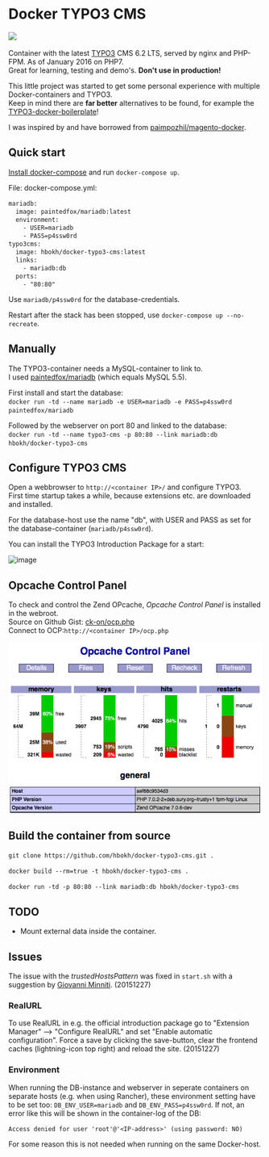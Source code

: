# Docker TYPO3 CMS

[![](https://badge.imagelayers.io/hbokh/docker-typo3-cms.svg)](https://imagelayers.io/?images=hbokh/docker-typo3-cms:latest 'Get your own badge on imagelayers.io')


Container with the latest [TYPO3](http://typo3.org/typo3-cms/) CMS 6.2 LTS, served by nginx and PHP-FPM. As of January 2016 on PHP7.  
Great for learning, testing and demo's. **Don't use in production!**

This little project was started to get some personal experience with multiple Docker-containers and TYPO3.   
Keep in mind there are **far better** alternatives to be found, for example the [TYPO3-docker-boilerplate](https://github.com/webdevops/TYPO3-docker-boilerplate)!

I was inspired by and have borrowed from [paimpozhil/magento-docker](https://registry.hub.docker.com/u/paimpozhil/magento-docker/).

## Quick start

[Install docker-compose](http://docs.docker.com/compose/install/#install-compose) and run `docker-compose up`.  

File: docker-compose.yml:

```
mariadb:
  image: paintedfox/mariadb:latest
  environment:
    - USER=mariadb
    - PASS=p4ssw0rd
typo3cms:
  image: hbokh/docker-typo3-cms:latest
  links:
    - mariadb:db
  ports:
    - "80:80"
```

Use `mariadb/p4ssw0rd` for the database-credentials.  

Restart after the stack has been stopped, use `docker-compose up --no-recreate`.

## Manually

The TYPO3-container needs a MySQL-container to link to.  
I used [paintedfox/mariadb](https://registry.hub.docker.com/u/paintedfox/mariadb/) (which equals MySQL 5.5).

First install and start the database:  
`docker run -td --name mariadb -e USER=mariadb -e PASS=p4ssw0rd paintedfox/mariadb`

Followed by the webserver on port 80 and linked to the database:  
`docker run -td --name typo3-cms -p 80:80 --link mariadb:db hbokh/docker-typo3-cms`

## Configure TYPO3 CMS

Open a webbrowser to `http://<container IP>/` and configure TYPO3.  
First time startup takes a while, because extensions etc. are downloaded and installed.  

For the database-host use the name "db", with USER and PASS as set for the database-container (`mariadb/p4ssw0rd`).

You can install the TYPO3 Introduction Package for a start:

![image](https://github.com/hbokh/docker-typo3-cms/raw/master/TYPO3_introduction.png)

## Opcache Control Panel

To check and control the Zend OPcache, *Opcache Control Panel* is installed in the webroot.  
Source on Github Gist: [ck-on/ocp.php](https://gist.github.com/ck-on/4959032/?ocp.php)  
Connect to OCP:`http://<container IP>/ocp.php`  

![image](https://github.com/hbokh/docker-typo3-cms/raw/master/Opcache_Control_Panel.png)


## Build the container from source

`git clone https://github.com/hbokh/docker-typo3-cms.git .`

`docker build --rm=true -t hbokh/docker-typo3-cms .`

`docker run -td -p 80:80 --link mariadb:db hbokh/docker-typo3-cms`

## TODO

- Mount external data inside the container.

## Issues

The issue with the *trustedHostsPattern* was fixed in `start.sh` with a suggestion by [Giovanni Minniti](https://github.com/giminni). (20151227)

### RealURL

To use RealURL in e.g. the official introduction package go to "Extension Manager" --> "Configure RealURL" and set "Enable automatic configuration". Force a save by clicking the save-button, clear the frontend caches (lightning-icon top right) and reload the site. (20151227)

### Environment

When running the DB-instance and webserver in seperate containers on separate hosts (e.g. when using Rancher), these environment setting have to be set too: `DB_ENV_USER=mariadb` and `DB_ENV_PASS=p4ssw0rd`. If not, an error like this will be shown in the container-log of the DB:

    Access denied for user 'root'@'<IP-address>' (using password: NO)

For some reason this is not needed when running on the same Docker-host.

